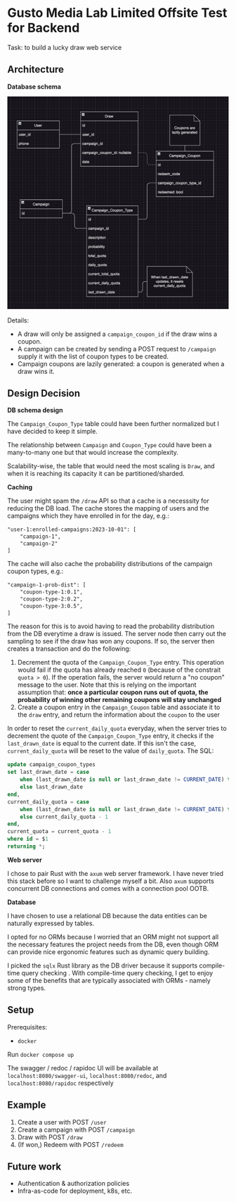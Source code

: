 # Gusto Media Lab Limited Offsite Test for Backend

Task: to build a lucky draw web service

## Architecture

**Database schema**

![](sys-arch.png)

Details:
- A draw will only be assigned a `campaign_coupon_id` if the draw wins a coupon.
- A campaign can be created by sending a POST request to `/campaign` supply it with the list of coupon types to be created.
- Campaign coupons are lazily generated: a coupon is generated when a draw wins it.

## Design Decision

**DB schema design**

The `Campaign_Coupon_Type` table could have been further normalized but I have decided to keep it simple.

The relationship between `Campaign` and `Coupon_Type` could have been a many-to-many one but that would increase the complexity.

Scalability-wise, the table that would need the most scaling is `Draw`, and when it is reaching its capacity it can be partitioned/sharded.

**Caching**

The user might spam the `/draw` API so that a cache is a necesssity for reducing the DB load. The cache stores the mapping of users and the campaigns which they have enrolled in for the day, e.g.:

```
"user-1:enrolled-campaigns:2023-10-01": [
    "campaign-1",
    "campaign-2"
]
```

The cache will also cache the probability distributions of the campaign coupon types, e.g.:

```
"campaign-1-prob-dist": [
    "coupon-type-1:0.1",
    "coupon-type-2:0.2",
    "coupon-type-3:0.5",
]
```

The reason for this is to avoid having to read the probability distribution from the DB everytime a draw is issued. The server node then carry out the sampling to see if the draw has won any coupons. If so, the server then creates a transaction and do the following:

1. Decrement the quota of the `Campaign_Coupon_Type` entry. This operation would fail if the quota has already reached `0` (because of the constrait `quota > 0`). If the operation fails, the server would return a "no coupon" message to the user. Note that this is relying on the important assumption that: **once a particular coupon runs out of quota, the probability of winning other remaining coupons will stay unchanged**
2. Create a coupon entry in the `Campaign_Coupon` table and associate it to the `draw` entry, and return the information about the `coupon` to the user

In order to reset the `current_daily_quota` everyday, when the server tries to decrement the quote of the `Campaign_Coupon_Type` entry, it checks if the `last_drawn_date` is equal to the current date. If this isn't the case, `current_daily_quota` will be reset to the value of `daily_quota`. The SQL:

```sql
update campaign_coupon_types
set last_drawn_date = case
    when (last_drawn_date is null or last_drawn_date != CURRENT_DATE) then CURRENT_DATE
    else last_drawn_date
end,
current_daily_quota = case
    when (last_drawn_date is null or last_drawn_date != CURRENT_DATE) then daily_quota - 1
    else current_daily_quota - 1
end,
current_quota = current_quota - 1
where id = $1
returning *;
```

**Web server**

I chose to pair Rust with the `axum` web server framework. I have never tried this stack before so I want to challenge myself a bit. Also `axum` supports concurrent DB connections and comes with a connection pool OOTB.

**Database**

I have chosen to use a relational DB because the data entities can be naturally expressed by tables.

I opted for no ORMs because I worried that an ORM might not support all the necessary features the project needs from the DB, even though ORM can provide nice ergonomic features such as dynamic query building.

I picked the `sqlx` Rust library as the DB driver because it supports compile-time query checking . With compile-time query checking, I get to enjoy some of the benefits that are typically associated with ORMs - namely strong types.

## Setup

Prerequisites:
- `docker`

Run `docker compose up`

The swagger / redoc / rapidoc UI will be available at `localhost:8080/swagger-ui`, `localhost:8080/redoc`, and `localhost:8080/rapidoc` respectively

## Example

1. Create a user with POST `/user`
2. Create a campaign with POST `/campaign`
3. Draw with POST `/draw`
4. (If won,) Redeem with POST `/redeem`

## Future work

- Authentication & authorization policies
- Infra-as-code for deployment, k8s, etc.